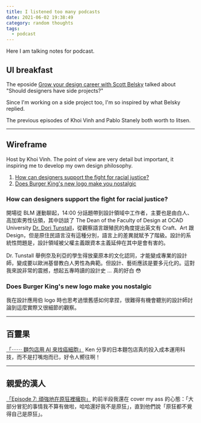 ```yaml
---
title: I listened too many podcasts
date: 2021-06-02 19:38:49
category: random thoughts
tags:
  - podcast
---
```


Here I am talking notes for podcast.

## UI breakfast

The eposide [Grow your design career with Scott Belsky](https://podcasts.apple.com/us/podcast/ui-breakfast-ui-ux-design-and-product-strategy/id939175693?i=1000523418929) talked about "Should designers have side projects?"

Since I'm working on a side project too, I'm so inspired by what Belsky replied.

The previous episodes of Khoi Vinh and Pablo Stanely both worth to litsen.

---

## Wireframe

Host by Khoi Vinh. The point of view are very detail but important, it inspiring me to develop my own design philosophy.

1. [How can designers support the fight for racial justice?](https://podcasts.apple.com/us/podcast/wireframe/id1437677219?i=1000521038606)
2. [Does Burger King's new logo make you nostalgic](https://podcasts.apple.com/us/podcast/wireframe/id1437677219?i=1000516740701)

### How can designers support the fight for racial justice?

開場從 BLM 運動聊起，14:00 分話題帶到設計領域中工作者，主要也是由白人、高加索男性佔領，其中訪談了 The Dean of the Faculty of Design at OCAD University [Dr. Dori Tunstall](https://www.instagram.com/deandori_ocadu/)，從觀察語言跟殖民的角度提出英文有 Craft、Art 跟 Design，但是原住民語言沒有這種分別，語言上的差異就賦予了階級。設計的系統性問題是，設計領域被父權主義跟資本主義延伸在其中是會有害的。

Dr. Tunstall 舉例奈及利亞的學生得放棄原本的文化認同，才能變成專業的設計師，變成要以歐洲基督教白人男性為典範。但設計、藝術應該是要多元化的。這對我來說非常的震撼，想起五專時讀的設計史 ... 真的好白 😳

### Does Burger King's new logo make you nostalgic

我在設計應用伯 logo 時也思考過懷舊感如何拿捏，很難得有機會聽別的設計師討論到這麼實際又很細節的觀察。

---

## 百靈果

[「⋯⋯ 麵包店用 AI 來找癌細胞」](https://podcasts.apple.com/us/podcast/%E7%99%BE%E9%9D%88%E6%9E%9Cnews/id1106847606?i=1000521903219)
Ken 分享的日本麵包店真的投入成本運用科技，而不是打嘴炮而已，好令人嚮往啊！

---

## 親愛的漢人

[「Episode 7: 頑強地在原狂裡擁抱」](https://podcasts.apple.com/us/podcast/%E8%A6%AA%E6%84%9B%E7%9A%84%E6%BC%A2%E4%BA%BA/id1523247165?i=1000518572619)
約前半段我還在 cover my ass 的心態：「大部分冒犯的事情我不算有做啦，哈哈還好我不是原狂」，直到他們說「原狂都不覺得自己是原狂」。
